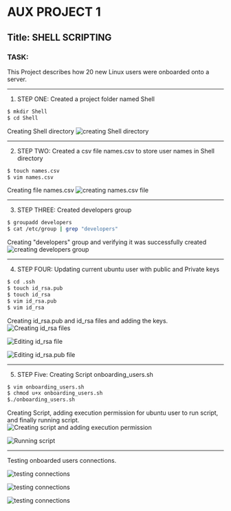 # AUX PROJECT 1
## Title: SHELL SCRIPTING
### TASK: 
This Project describes how 20 new Linux users were onboarded onto a server.

<!-- Horizontal Rule -->
------------------------------------

1. STEP ONE: Created a project folder named Shell
<!-- Code Blocks -->
```bash
$ mkdir Shell
$ cd Shell 
```
Creating Shell directory
![creating Shell directory](./images-aux-prj1/creating-shell-directory.png)

<!-- Horizontal Rule -->
------------------------------------

2. STEP TWO: Created a csv file names.csv to store user names in Shell directory
<!-- Code Blocks -->
```bash
$ touch names.csv
$ vim names.csv
```
Creating file names.csv
![creating names.csv file](./images-aux-prj1/creating-shell-directory.png)

<!-- Horizontal Rule -->
------------------------------------
3. STEP THREE: Created developers group
<!-- Code Blocks -->
```bash
$ groupadd developers
$ cat /etc/group | grep "developers"
```
Creating "developers" group and verifying it was successfully created
![creating developers group](./images-aux-prj1/creating-developer-group.png)

<!-- Horizontal Rule -->
------------------------------------

4. STEP FOUR: Updating current ubuntu user with public and Private keys
<!-- Code Blocks -->
```bash
$ cd .ssh
$ touch id_rsa.pub
$ touch id_rsa
$ vim id_rsa.pub
$ vim id_rsa
```
Creating id_rsa.pub and id_rsa files and adding the keys.
![Creating id_rsa files](./images-aux-prj1/creating-id_rsa-files.png)

![Editing id_rsa file](./images-aux-prj1/id_rsa.private-file.png)

![Editing id_rsa.pub file](./images-aux-prj1/id_rsa.pub-file.png)

<!-- Horizontal Rule -->
------------------------------------

5. STEP Five: Creating Script onboarding_users.sh
<!-- Code Blocks -->
```bash
$ vim onboarding_users.sh
$ chmod u+x onboarding_users.sh
$./onboarding_users.sh
```
Creating Script, adding execution permission for ubuntu user to run script, and finally running script.
![Creating script and adding execution permission](./images-aux-prj1/creating-script.png)

![Running script ](./images-aux-prj1/verifying-successful-execution-script.png)

<!-- Horizontal Rule -->
------------------------------------

Testing onboarded users connections.

![testing connections ](./images-aux-prj1/testing-user-connections.1.png)

![testing connections ](./images-aux-prj1/testing-user-connections.2.png)

![testing connections ](./images-aux-prj1/testing-user-connections.3.png)